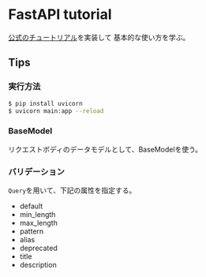 # FastAPI tutorial

[公式のチュートリアル](https://fastapi.tiangolo.com/ja/tutorial/first-steps/)を実装して
基本的な使い方を学ぶ。


## Tips

### 実行方法
```bash
$ pip install uvicorn
$ uvicorn main:app --reload
```


### BaseModel
リクエストボディのデータモデルとして、BaseModelを使う。

### バリデーション
`Query`を用いて、下記の属性を指定する。
- default
- min_length
- max_length
- pattern
- alias
- deprecated
- title
- description